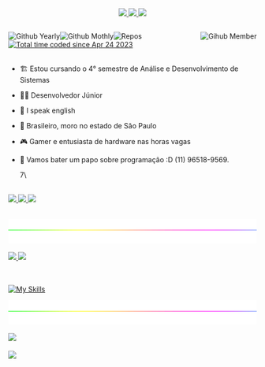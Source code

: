 <br />
<br />

<div align="center">
  <a href="#">
    <img src="https://media0.giphy.com/media/3oKIPkHXpUP8lIO0AU/giphy.gif?cid=ecf05e4733n0qc9falergxqbcnx2fhpr2bf89qmox3zjtul6&ep=v1_stickers_search&rid=giphy.gif&ct=s" height="50">
  </a>

  <a href="#">
    <img src="https://readme-typing-svg.herokuapp.com?color=%39773d&size=24&center=true&vCenter=true&lines=Welcome+to+my+Github+Profile;Hi!+I'm+Lucas+Braz" />
  </a>

  <a href="#">
    <img src="https://media0.giphy.com/media/3oKIPkHXpUP8lIO0AU/giphy.gif?cid=ecf05e4733n0qc9falergxqbcnx2fhpr2bf89qmox3zjtul6&ep=v1_stickers_search&rid=giphy.gif&ct=s" height="50">
  </a>
</div>

##

<img title="Github Yearly commits" alt="Github Yearly" align="left" src="https://badges.strrl.dev/years/Brazlucas?style=flat&color=blue&logo=github" />
<img title="Github Yearly commits" alt="Github Mothly" align="left" src="https://badges.strrl.dev/commits/monthly/Brazlucas?style=flat&color=blue" />
<img title="Gihub Member" alt="Gihub Member" align="right" src="https://badges.strrl.dev/contributions/all/Brazlucas?color=blue" />
<img title="Repos" alt="Repos" align="left" src="https://badges.strrl.dev/repos/Brazlucas?style=flat&color=blue" />
<a href="https://wakatime.com/@9225804a-db5b-43a1-8cc8-e5de30485b36">
  <img src="https://wakatime.com/badge/user/9225804a-db5b-43a1-8cc8-e5de30485b36.svg" alt="Total time coded since Apr 24 2023" />
</a>

<br />
<br />

- 🏗️ Estou cursando o 4° semestre de Análise e Desenvolvimento de Sistemas
- 🧑‍💻 Desenvolvedor Júnior
- 💬 I speak english
- 🏡 Brasileiro, moro no estado de São Paulo
- 🎮 Gamer e entusiasta de hardware nas horas vagas
- 📱 Vamos bater um papo sobre programação :D (11) 96518-9569.

  7\

<br />

<div align="left">
</div>

<div align="left">
 <a href="mailto:lukkascomics@gmail.com" target="_blank">
  <img src="https://img.shields.io/badge/-Gmail-%23333?style=for-the-badge&logo=gmail&logoColor=white">
 </a>

 <a href="https://www.instagram.com/lucasm.brz" target="_blank">
  <img src="https://img.shields.io/badge/-Instagram-%23E4405F?style=for-the-badge&logo=instagram&logoColor=white">
 </a>

 <a href="https://www.linkedin.com/in/lucas-braz-597118230/" target="_blank">
  <img src="https://img.shields.io/badge/-LinkedIn-%230077B5?style=for-the-badge&logo=linkedin&logoColor=white">
 </a>

 <!-- <a href="https://www.reddit.com/user/Delete132/" target="_blank">
   <img src="https://img.shields.io/badge/Reddit-FF0000?style=for-the-badge&logo=reddit&logoColor=white">
 </a>

 <a href="#">
  <img src="https://camo.githubusercontent.com/63371d36886ee658f5a97401f393e1ab1684b2fd3de674b8f5efc7d410b2a3d0/68747470733a2f2f6d656469612e67697068792e636f6d2f6d656469612f57556c706c634d704f43456d5447427442572f67697068792e676966" width="80"/>
 </a>
</div>
-->

<br />
<br />

<a align="left" href="#"><img width="100%" height="50" src="https://raw.githubusercontent.com/Sabyasachi-Seal/Sabyasachi-Seal/ouput/divider.gif" /></a>

<div align="left">
  <a href="#">
    <img height="155rem" src="https://github-readme-stats.vercel.app/api/top-langs/?username=Brazlucas&layout=compact&langs_count=8&theme=dark&hide_border=true" />
  </a>

  <a href="#">
    <img height="155rem" src="https://github-profile-summary-cards.vercel.app/api/cards/profile-details?username=Brazlucas&theme=dark" />
  </a>
</div>

<div align="left">

<br />
<br />

[![My Skills](https://skillicons.dev/icons?i=git,webpack,html,css,sass,styledcomponents,cs,dotnet,php,laravel,redis,nginx,java,unity,javascript,typescript,mui,react,vue,vim,bash,powershell,jquery,nodejs,nest,docker,expressjs,nextjs,jest,mongo,mysql,postgresql,vite,figma,linux,github,firebase&theme=dark)](#)

<a align="left" href="#"><img width="100%" height="50" src="https://raw.githubusercontent.com/Sabyasachi-Seal/Sabyasachi-Seal/ouput/divider.gif" /></a>

<div>
   <img src="https://wakatime.com/share/@Brazlucas/b15d665c-c664-4bfd-87c3-784e0bc94674.svg" />
</div>

<br />

<div>
   <img src="https://wakatime.com/share/@Brazlucas/01ded8ea-a800-4c2e-a3ab-116164819f0a.svg" />
</div>

